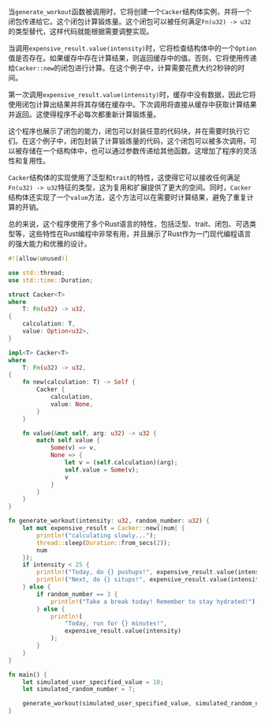 当`generate_workout`函数被调用时，它将创建一个`Cacker`结构体实例，并将一个闭包传递给它。这个闭包计算锻炼量。这个闭包可以被任何满足`Fn(u32) -> u32`的类型替代，这样代码就能根据需要调整实现。



当调用`expensive_result.value(intensity)`时，它将检查结构体中的一个`Option`值是否存在。如果缓存中存在计算结果，则返回缓存中的值。否则，它将使用传递给`Cacker::new`的闭包进行计算。在这个例子中，计算需要花费大约2秒钟的时间。



第一次调用`expensive_result.value(intensity)`时，缓存中没有数据，因此它将使用闭包计算出结果并将其存储在缓存中。下次调用将直接从缓存中获取计算结果并返回。这使得程序不必每次都重新计算锻炼量。



这个程序也展示了闭包的能力，闭包可以封装任意的代码块，并在需要时执行它们。在这个例子中，闭包封装了计算锻炼量的代码，这个闭包可以被多次调用，可以被存储在一个结构体中，也可以通过参数传递给其他函数。这增加了程序的灵活性和复用性。



`Cacker`结构体的实现使用了泛型和`trait`的特性，这使得它可以接收任何满足`Fn(u32) -> u32`特征的类型，这为复用和扩展提供了更大的空间。同时，`Cacker`结构体还实现了一个`value`方法，这个方法可以在需要时计算结果，避免了重复计算的开销。



总的来说，这个程序使用了多个Rust语言的特性，包括泛型、trait、闭包、可选类型等，这些特性在Rust编程中非常有用，并且展示了Rust作为一门现代编程语言的强大能力和优雅的设计。

```rust
#![allow(unused)]

use std::thread;
use std::time::Duration;

struct Cacker<T>
where
    T: Fn(u32) -> u32,
{
    calculation: T,
    value: Option<u32>,
}

impl<T> Cacker<T>
where
    T: Fn(u32) -> u32,
{
    fn new(calculation: T) -> Self {
        Cacker {
            calculation,
            value: None,
        }
    }

    fn value(&mut self, arg: u32) -> u32 {
        match self.value {
            Some(v) => v,
            None => {
                let v = (self.calculation)(arg);
                self.value = Some(v);
                v
            }
        }
    }
}

fn generate_workout(intensity: u32, random_number: u32) {
    let mut expensive_result = Cacker::new(|num| {
        println!("calculating slowly...");
        thread::sleep(Duration::from_secs(2));
        num
    });
    if intensity < 25 {
        println!("Today, do {} pushups!", expensive_result.value(intensity));
        println!("Next, do {} situps!", expensive_result.value(intensity));
    } else {
        if random_number == 3 {
            println!("Take a break today! Remember to stay hydrated!");
        } else {
            println!(
                "Today, run for {} minutes!",
                expensive_result.value(intensity)
            );
        }
    }
}

fn main() {
    let simulated_user_specified_value = 10;
    let simulated_random_number = 7;

    generate_workout(simulated_user_specified_value, simulated_random_number);
}

```

